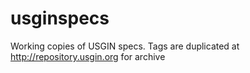 usginspecs
==========

Working copies of USGIN specs. Tags are duplicated at http://repository.usgin.org for archive
